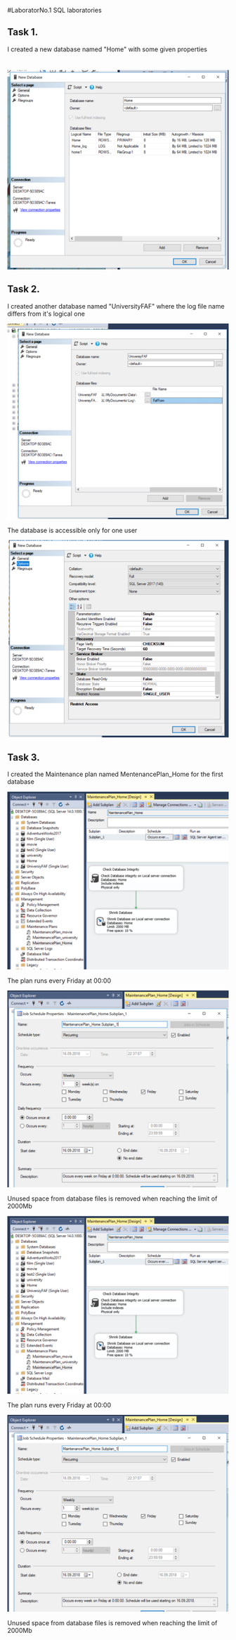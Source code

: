 #LaboratorNo.1
SQL laboratories
<h2>Task 1.</h2>
<p> I created a new database named "Home" with some given properties </>
<h1> </h1>
<img src = "firstdb.PNG"/>
<h2>Task 2.</h2>
<p> I created another database named "UniversityFAF" where the log file name differs from it's logical one</p>
<img src = "seconddb.PNG"/>
<p> The database is accessible only for one user</p>
<img src = "seconddb1.PNG"/>
<h2>Task 3.</h2>
<p> I created the Maintenance plan named MentenancePlan_Home for the first database </p>
<img src = "firstdbmaintplan.PNG"/>
<p> The plan runs every Friday at 00:00 </p>
<img src = "firstdbmaintlanschedule.PNG"/>
<p> Unused space from database files is removed when reaching the limit of 2000Mb </p>
<img src = "firstdbmaintplan.PNG"/>
<p> The plan runs every Friday at 00:00 </p>
<img src = "firstdbmaintlanschedule.PNG"/>
<p> Unused space from database files is removed when reaching the limit of 2000Mb </p>

